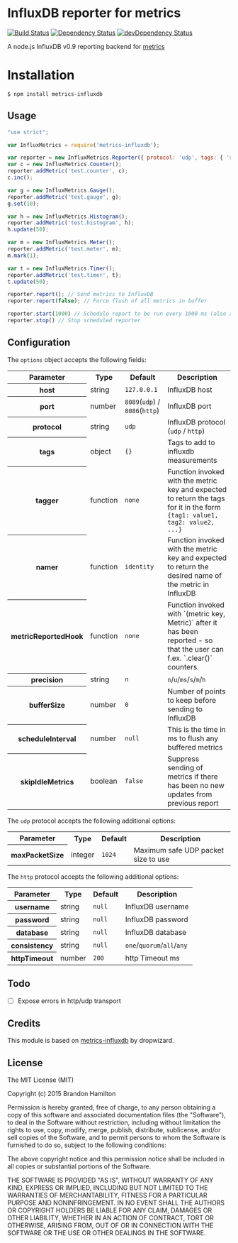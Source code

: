 # InfluxDB reporter for metrics

[![Build Status](https://travis-ci.org/brandonhamilton/node-metrics-influxdb.svg)](https://travis-ci.org/brandonhamilton/node-metrics-influxdb)
[![Dependency Status](https://david-dm.org/brandonhamilton/node-metrics-influxdb.svg)](https://david-dm.org/brandonhamilton/node-metrics-influxdb)
[![devDependency Status](https://david-dm.org/brandonhamilton/node-metrics-influxdb/dev-status.svg)](https://david-dm.org/brandonhamilton/node-metrics-influxdb#info=devDependencies)

A node.js InfluxDB v0.9 reporting backend for [metrics](https://www.npmjs.com/package/metrics)

# Installation

    $ npm install metrics-influxdb

## Usage

```javascript
"use strict";

var InfluxMetrics = require('metrics-influxdb');

var reporter = new InfluxMetrics.Reporter({ protocol: 'udp', tags: { 'server': 'one' } });
var c = new InfluxMetrics.Counter();
reporter.addMetric('test.counter', c);
c.inc();

var g = new InfluxMetrics.Gauge();
reporter.addMetric('test.gauge', g);
g.set(10);

var h = new InfluxMetrics.Histogram();
reporter.addMetric('test.histogram', h);
h.update(50);

var m = new InfluxMetrics.Meter();
reporter.addMetric('test.meter', m);
m.mark(1);

var t = new InfluxMetrics.Timer();
reporter.addMetric('test.timer', t);
t.update(50);

reporter.report(); // Send metrics to InfluxDB
reporter.report(false); // Force flush of all metrics in buffer

reporter.start(1000) // Schedule report to be run every 1000 ms (also available through options)
reporter.stop() // Stop scheduled reporter 
```

## Configuration

The ``options`` object accepts the following fields:

<table>
  <tr>
    <th>Parameter</th><th>Type</th><th>Default</th><th>Description</th>
  </tr>
  <tr>
    <th>host</th>
    <td>string</td>
    <td><code>127.0.0.1</code></td>
    <td>InfluxDB host</td>
  </tr>
  <tr>
    <th>port</th>
    <td>number</td>
    <td><code>8089</code>(<code>udp</code>) / <code>8086</code>(<code>http</code>)</td>
    <td>InfluxDB port</td>
  </tr>
  <tr>
    <th>protocol</th>
    <td>string</td>
    <td><code>udp</code></td>
    <td>InfluxDB protocol (<code>udp</code> / <code>http</code>)</td>
  </tr>
  <tr>
    <th>tags</th>
    <td>object</td>
    <td><code>{}</code></td>
    <td>Tags to add to influxdb measurements</td>
  </tr>
  <tr>
    <th>tagger</th>
    <td>function</td>
    <td><code>none</code></td>
    <td>Function invoked with the metric key and expected to return the tags for
    it in the form <code>{tag1: value1, tag2: value2, ...}</code>
        </td>
  </tr>
  <tr>
    <th>namer</th>
    <td>function</td>
    <td><code>identity</code></td>
    <td>Function invoked with the metric key and expected to return the desired name of the metric in InfluxDB</code>
        </td>
  </tr>
  <tr>
    <th>metricReportedHook</th>
    <td>function</td>
    <td><code>none</code></td>
    <td>Function invoked with `(metric key, Metric)` after it has been reported - so that the user can f.ex. `.clear()` counters.</td>
  </tr>
  <tr>
    <th>precision</th>
    <td>string</td>
    <td><code>n</code></td>
    <td><code>n</code>/<code>u</code>/<code>ms</code>/<code>s</code>/<code>m</code>/<code>h</code></td>
  </tr>
  <tr>
    <th>bufferSize</th>
    <td>number</td>
    <td><code>0</code></td>
    <td>Number of points to keep before sending to InfluxDB</td>
  </tr>
  <tr>
    <th>scheduleInterval</th>
    <td>number</td>
    <td><code>null</code></td>
    <td>This is the time in ms to flush any buffered metrics</td>
  </tr>
  <tr>
    <th>skipIdleMetrics</th>
    <td>boolean</td>
    <td><code>false</code></td>
    <td>Suppress sending of metrics if there has been no new updates from previous report</td>
  </tr>
</table>

The <code>udp</code> protocol accepts the following additional options:
<table>
  <tr>
    <th>Parameter</th><th>Type</th><th>Default</th><th>Description</th>
  </tr>
  <tr>
    <th>maxPacketSize</th>
    <td>integer</td>
    <td><code>1024</code></td>
    <td>Maximum safe UDP packet size to use</td>
  </tr>
</table>

The <code>http</code> protocol accepts the following additional options:
<table>
  <tr>
    <th>Parameter</th><th>Type</th><th>Default</th><th>Description</th>
  </tr>
  <tr>
    <th>username</th>
    <td>string</td>
    <td><code>null</code></td>
    <td>InfluxDB username</td>
  </tr>
  <tr>
    <th>password</th>
    <td>string</td>
    <td><code>null</code></td>
    <td>InfluxDB password</td>
  </tr>
  <tr>
    <th>database</th>
    <td>string</td>
    <td><code>null</code></td>
    <td>InfluxDB database</td>
  </tr>
  <tr>
    <th>consistency</th>
    <td>string</td>
    <td><code>null</code></td>
    <td><code>one</code>/<code>quorum</code>/<code>all</code>/<code>any</code></td>
  </tr>
  <tr>
    <th>httpTimeout</th>    
    <td>number</td>
    <td><code>200</code></td>
    <td>http Timeout ms</td>
  </tr>
</table>

</table>

## Todo

- [ ] Expose errors in http/udp transport

## Credits

This module is based on [metrics-influxdb](https://github.com/dropwizard/metrics) by dropwizard.

## License

The MIT License (MIT)

Copyright (c) 2015 Brandon Hamilton

Permission is hereby granted, free of charge, to any person obtaining a copy
of this software and associated documentation files (the "Software"), to deal
in the Software without restriction, including without limitation the rights
to use, copy, modify, merge, publish, distribute, sublicense, and/or sell
copies of the Software, and to permit persons to whom the Software is
furnished to do so, subject to the following conditions:

The above copyright notice and this permission notice shall be included in all
copies or substantial portions of the Software.

THE SOFTWARE IS PROVIDED "AS IS", WITHOUT WARRANTY OF ANY KIND, EXPRESS OR
IMPLIED, INCLUDING BUT NOT LIMITED TO THE WARRANTIES OF MERCHANTABILITY,
FITNESS FOR A PARTICULAR PURPOSE AND NONINFRINGEMENT. IN NO EVENT SHALL THE
AUTHORS OR COPYRIGHT HOLDERS BE LIABLE FOR ANY CLAIM, DAMAGES OR OTHER
LIABILITY, WHETHER IN AN ACTION OF CONTRACT, TORT OR OTHERWISE, ARISING FROM,
OUT OF OR IN CONNECTION WITH THE SOFTWARE OR THE USE OR OTHER DEALINGS IN THE
SOFTWARE.
